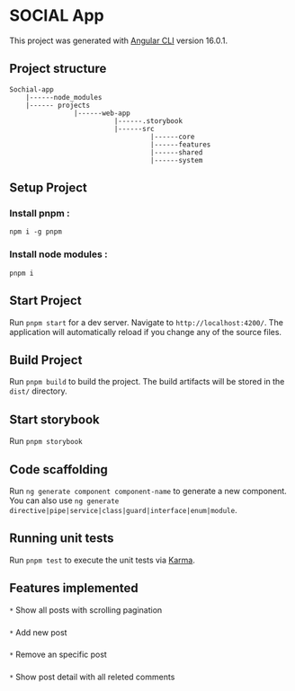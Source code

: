 # SOCIAL App

This project was generated with [Angular CLI](https://github.com/angular/angular-cli) version 16.0.1.

## Project structure

```
Sochial-app
    |------node_modules
    |------ projects
                |------web-app
                          |------.storybook
                          |------src
                                   |------core
                                   |------features
                                   |------shared
                                   |------system
```

## Setup Project

### Install pnpm :

```
npm i -g pnpm
```

### Install node modules :

```
pnpm i
```

## Start Project

Run `pnpm start` for a dev server. Navigate to `http://localhost:4200/`. The application will automatically reload if you change any of the source files.

## Build Project

Run `pnpm build` to build the project. The build artifacts will be stored in the `dist/` directory.

## Start storybook

Run `pnpm storybook`

## Code scaffolding

Run `ng generate component component-name` to generate a new component. You can also use `ng generate directive|pipe|service|class|guard|interface|enum|module`.

## Running unit tests

Run `pnpm test` to execute the unit tests via [Karma](https://karma-runner.github.io).

## Features implemented

`*` Show all posts with scrolling pagination

###

`*` Add new post

###

`*` Remove an specific post

###

`*` Show post detail with all releted comments
